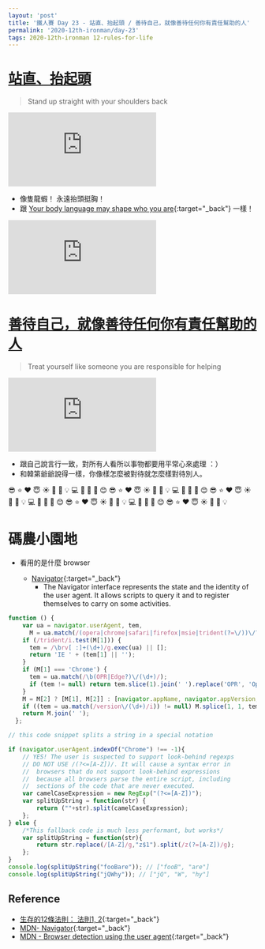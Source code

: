 ```yaml
---
layout: 'post'
title: '鐵人賽 Day 23 - 站直、抬起頭 / 善待自己，就像善待任何你有責任幫助的人'
permalink: '2020-12th-ironman/day-23'
tags: 2020-12th-ironman 12-rules-for-life
---
```


# [站直、抬起頭](https://www.youtube.com/watch?v=-5RCmu-HuTg&start=270)
>  Stand up straight with your shoulders back
<iframe src="https://www.youtube.com/embed/-5RCmu-HuTg?start=270" frameborder="0" allow="accelerometer; autoplay; clipboard-write; encrypted-media; gyroscope; picture-in-picture" allowfullscreen></iframe>



- 像隻龍蝦！ 永遠抬頭挺胸！
- 跟 [Your body language may shape who you are](https://www.youtube.com/watch?v=Ks-_Mh1QhMc){:target="_back"} 一樣！

<iframe src="https://www.youtube.com/embed/Ks-_Mh1QhMc" frameborder="0" allow="accelerometer; autoplay; clipboard-write; encrypted-media; gyroscope; picture-in-picture" allowfullscreen></iframe>



# [善待自己，就像善待任何你有責任幫助的人](https://www.youtube.com/watch?v=-5RCmu-HuTg&start=982)
> Treat yourself like someone you are responsible for helping
<iframe src="https://www.youtube.com/embed/-5RCmu-HuTg?start=982" frameborder="0" allow="accelerometer; autoplay; clipboard-write; encrypted-media; gyroscope; picture-in-picture" allowfullscreen></iframe>

- 跟自己說言行一致，對所有人看所以事物都要用平常心來處理 ：）
- 和韓第爺爺說得一樣，你像樣怎麼被對待就怎麼樣對待別人。

:sunglasses: :star: :heart: :innocent: :sunny: :whale: :crescent_moon: :bulb: :computer: :strawberry: :watermelon: :rocket: :blush: :sunglasses: :star: :heart: :innocent: :sunny: :whale: :crescent_moon: :bulb: :computer: :strawberry: :watermelon: :rocket: :blush: :sunglasses: :star: :heart: :innocent: :sunny: :whale: :crescent_moon: :bulb: :computer: :strawberry: :watermelon: :rocket: :blush: :sunglasses: :star: :heart: :innocent: :sunny: :whale: :crescent_moon: :bulb: :computer: :strawberry: :watermelon: :rocket: :blush: :sunglasses: :star: :heart: :innocent: :sunny: :whale: :crescent_moon: :bulb:


# 碼農小園地

- 看用的是什麼 browser

   - [Navigator](https://developer.mozilla.org/en-US/docs/Web/API/Navigator){:target="_back"}
      - The Navigator interface represents the state and the identity of the user agent. It allows scripts to query it and to register themselves to carry on some activities.



~~~js
function () {
    var ua = navigator.userAgent, tem,
      M = ua.match(/(opera|chrome|safari|firefox|msie|trident(?=\/))\/?\s*(\d+)/i) || [];
    if (/trident/i.test(M[1])) {
      tem = /\brv[ :]+(\d+)/g.exec(ua) || [];
      return 'IE ' + (tem[1] || '');
    }
    if (M[1] === 'Chrome') {
      tem = ua.match(/\b(OPR|Edge?)\/(\d+)/);
      if (tem != null) return tem.slice(1).join(' ').replace('OPR', 'Opera').replace('Edg ', 'Edge ');
    }
    M = M[2] ? [M[1], M[2]] : [navigator.appName, navigator.appVersion, '-?'];
    if ((tem = ua.match(/version\/(\d+)/i)) != null) M.splice(1, 1, tem[1]);
    return M.join(' ');
  };
~~~


~~~js
// this code snippet splits a string in a special notation

if (navigator.userAgent.indexOf("Chrome") !== -1){
    // YES! The user is suspected to support look-behind regexps
    // DO NOT USE /(?<=[A-Z])/. It will cause a syntax error in
    //  browsers that do not support look-behind expressions
    //  because all browsers parse the entire script, including
    //  sections of the code that are never executed.
    var camelCaseExpression = new RegExp("(?<=[A-Z])"); 
    var splitUpString = function(str) {
        return (""+str).split(camelCaseExpression);
    };
} else {
    /*This fallback code is much less performant, but works*/
    var splitUpString = function(str){
        return str.replace(/[A-Z]/g,"z$1").split(/z(?=[A-Z])/g);
    };
}
console.log(splitUpString("fooBare")); // ["fooB", "are"]
console.log(splitUpString("jQWhy")); // ["jQ", "W", "hy"]
~~~

## Reference 

- [生存的12條法則： 法則1, 2](https://www.books.com.tw/products/E050044364?gclid=Cj0KCQjw8fr7BRDSARIsAK0Qqr7ASwSo_ZJH0Gfd2-PW1TM9H5-_nSNI33SvNuXbVB5PqJbrIqcO7bQaAsHVEALw_wcB){:target="_back"}
- [MDN- Navigator](https://developer.mozilla.org/en-US/docs/Web/API/Navigator){:target="_back"}
- [MDN - Browser detection using the user agent](https://developer.mozilla.org/en-US/docs/Web/HTTP/Browser_detection_using_the_user_agent){:target="_back"}